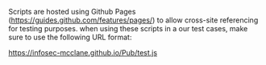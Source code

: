 Scripts are hosted using Github Pages (https://guides.github.com/features/pages/) to allow cross-site referencing for testing purposes. when using these scripts in a our test cases, make sure to use the following URL format:

https://infosec-mcclane.github.io/Pub/test.js
